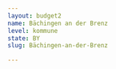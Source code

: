 ```yaml
---
layout: budget2
name: Bächingen an der Brenz
level: kommune
state: BY
slug: Bächingen-an-der-Brenz

---
```




